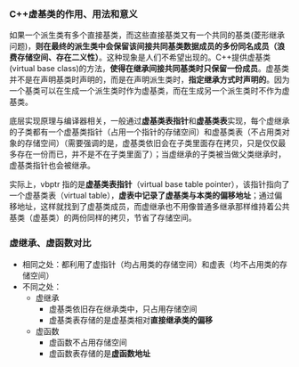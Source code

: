 ### C++虚基类的作用、用法和意义

如果一个派生类有多个直接基类，而这些直接基类又有一个共同的基类(菱形继承问题)，**则在最终的派生类中会保留该间接共同基类数据成员的多份同名成员（浪费存储空间、存在二义性）**。这种现象是人们不希望出现的。C++提供虚基类(virtual base class)的方法，**使得在继承间接共同基类时只保留一份成员**。虚基类并不是在声明基类时声明的，而是在声明派生类时，**指定继承方式时声明的**。因为一个基类可以在生成一个派生类时作为虚基类，而在生成另一个派生类时不作为虚基类。

底层实现原理与编译器相关，一般通过**虚基类表指针**和**虚基类表**实现，每个虚继承的子类都有一个虚基类指针（占用一个指针的存储空间）和虚基类表（不占用类对象的存储空间）（需要强调的是，虚基类依旧会在子类里面存在拷贝，只是仅仅最多存在一份而已，并不是不在子类里面了）；当虚继承的子类被当做父类继承时，虚基类指针也会被继承。

实际上，vbptr 指的是**虚基类表指针**（virtual base table pointer），该指针指向了一个虚基类表（virtual table），**虚表中记录了虚基类与本类的偏移地址**；通过偏移地址，这样就找到了虚基类成员，而虚继承也不用像普通多继承那样维持着公共基类（虚基类）的两份同样的拷贝，节省了存储空间。

### 虚继承、虚函数对比

* 相同之处：都利用了虚指针（均占用类的存储空间）和虚表（均不占用类的存储空间）
* 不同之处：
  * 虚继承
    * 虚基类依旧存在继承类中，只占用存储空间
    * 虚基类表存储的是虚基类相对**直接继承类的偏移**
  * 虚函数
    * 虚函数不占用存储空间
    * 虚函数表存储的是**虚函数地址**

